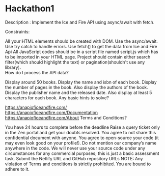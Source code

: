 # Hackathon1

Description :
Implement the Ice and Fire API using async/await with fetch.

Constraints:

All your HTML elements should be created with DOM.
Use the async/await.
Use try catch to handle errors.
Use fetch() to get the data from Ice and Fire Api
All JavaScript codes should be in a script file named script.js which has to be imported in your HTML page.
Project should contain either search filter(which should highlight the text) or pagination(shouldn't use any library).\
How do I process the API data?

Display around 50 books.
Display the name and isbn of each book.
Display the number of pages in the book.
Also display the authors of the book.
Display the publisher name and the released date.
Also display at least 5 characters for each book.
Any basic hints to solve?

https://anapioficeandfire.com/
https://anapioficeandfire.com/Documentation
https://anapioficeandfire.com/About
Terms and Conditions?

You have 24 hours to complete before the deadline
Raise a query ticket only in the Zen portal and get your doubts resolved. 
You agree to not share this confidential document with anyone.
You agree to open-source your code (it may even look good on your profile!). Do not mention our company’s name anywhere in the code.
We will never use your source code under any circumstances for any commercial purposes; this is just a basic assessment task. 
Submit the Netlify URL and GitHub repository URLs
NOTE: Any violation of Terms and conditions is strictly prohibited. You are bound to adhere to it.
